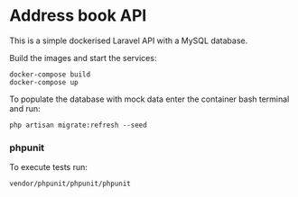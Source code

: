 # Address book API
This is a simple dockerised Laravel API with a MySQL database.

Build the images and start the services:
```
docker-compose build
docker-compose up
```

To populate the database with mock data enter the container bash terminal and run:
```
php artisan migrate:refresh --seed
```

### phpunit
To execute tests run:
```
vendor/phpunit/phpunit/phpunit
```

